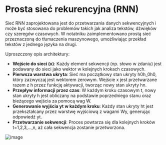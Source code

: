 # Prosta sieć rekurencyjna (RNN)
Sieć RNN zaprojektowana jest do przetwarzania danych sekwencyjnych i może być stosowana do problemów takich jak analiza tekstów, dźwięków czy szeregów czasowych. W notatniku zaimplementowano prostą sieć przeznaczoną do tłumaczenia maszynowego, umożliwiając przekład tekstów z jednego języka na drugi.

Uproszczony opis architektury:
 - **Wejście do sieci (x)**: Każdy element sekwencji (np. słowo w zdaniu) jest podawany do sieci jako wektor w kolejnych krokach czasowych.
 - **Pierwsza warstwa ukryta**: Sieć ma początkowy stan ukryty h0h_0h0, który zazwyczaj jest wektorem zerowym. Wejście x jest przetwarzane razem z h przez funkcję aktywacji, tworząc nowy stan ukryty hn.
 - **Przepływ informacji przez czas**: W każdym kroku czasowym t, nowy stan ukryty h jest obliczany na podstawie poprzedniego stanu oraz bieżącego wejścia za pomocą wag W.
 - **Generowanie wyjścia yt w każdym kroku**: Każdy stan ukryty ht jest przekształcany przez warstwę wyjściową z wagami Wy, generując odpowiedź yt.
 - **Przetwarzanie sekwencji**: Proces powtarza się dla kolejnych kroków t=1,2,3,...,n, aż cała sekwencja zostanie przetworzona.

![image](https://github.com/user-attachments/assets/739ec2f5-da19-4a0b-a047-3629c4e86028)
